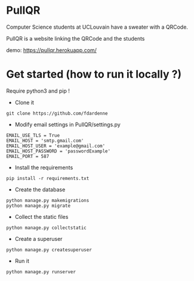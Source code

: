 # PullQR


Computer Science students at UCLouvain have a sweater with a QRCode.

PullQR is a website linking the QRCode and the students

demo: https://pullqr.herokuapp.com/

# Get started (how to run it locally ?)
Require python3 and pip ! 


- Clone it

```
git clone https://github.com/fdardenne
```

- Modify email settings in PullQR/settings.py

```
EMAIL_USE_TLS = True
EMAIL_HOST = 'smtp.gmail.com'
EMAIL_HOST_USER = 'example@gmail.com'
EMAIL_HOST_PASSWORD = 'passwordExample'
EMAIL_PORT = 587
```

- Install the requirements
```
pip install -r requirements.txt
```

- Create the database

```
python manage.py makemigrations
python manage.py migrate
```
- Collect the static files

```
python manage.py collectstatic
```

- Create a superuser

```
python manage.py createsuperuser
```

- Run it

```
python manage.py runserver
```


